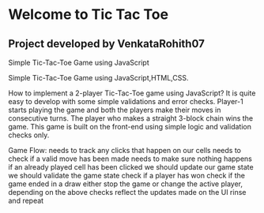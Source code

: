 # Welcome to Tic Tac Toe
## Project developed by VenkataRohith07

Simple Tic-Tac-Toe Game using JavaScript

Simple Tic-Tac-Toe Game using JavaScript,HTML,CSS.

How to implement a 2-player Tic-Tac-Toe game using JavaScript? 
It is quite easy to develop with some simple validations and error checks. Player-1 starts playing the game and both the players make their moves in consecutive turns.
The player who makes a straight 3-block chain wins the game. This game is built on the front-end using simple logic and validation checks only.

Game Flow: 
needs to track any clicks that happen on our cells 
needs to check if a valid move has been made 
needs to make sure nothing happens if an already played cell has been clicked we should update our game state we should validate the game state 
check if a player has won 
check if the game ended in a draw either stop the game or change the active player, depending on the above checks reflect the updates made on the UI 
rinse and repeat
